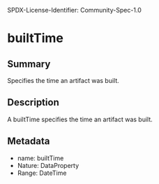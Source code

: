 SPDX-License-Identifier: Community-Spec-1.0

# builtTime

## Summary

Specifies the time an artifact was built.

## Description

A builtTime specifies the time an artifact was built.

## Metadata

- name: builtTime
- Nature: DataProperty
- Range: DateTime

